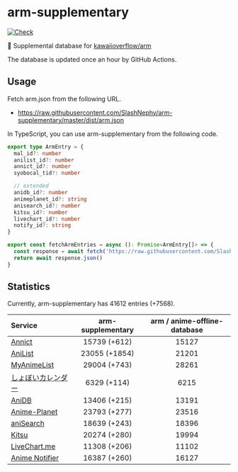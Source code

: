 # arm-supplementary

[![Check](https://github.com/SlashNephy/arm-supplementary/actions/workflows/check-node.yml/badge.svg)](https://github.com/SlashNephy/arm-supplementary/actions/workflows/check-node.yml)

💊 Supplemental database for [kawaiioverflow/arm](https://github.com/kawaiioverflow/arm)

The database is updated once an hour by GitHub Actions.

## Usage

Fetch arm.json from the following URL.

- https://raw.githubusercontent.com/SlashNephy/arm-supplementary/master/dist/arm.json

In TypeScript, you can use arm-supplementary from the following code.

```TypeScript
export type ArmEntry = {
  mal_id?: number
  anilist_id?: number
  annict_id?: number
  syobocal_tid?: number

  // extended
  anidb_id?: number
  animeplanet_id?: string
  anisearch_id?: number
  kitsu_id?: number
  livechart_id?: number
  notify_id?: string
}

export const fetchArmEntries = async (): Promise<ArmEntry[]> => {
  const response = await fetch('https://raw.githubusercontent.com/SlashNephy/arm-supplementary/master/dist/arm.json')
  return await response.json()
}
```

## Statistics

Currently, arm-supplementary has 41612 entries (+7568).

| Service                                     | arm-supplementary | arm / anime-offline-database |
| :------------------------------------------ | :---------------: | :--------------------------: |
| [Annict](https://annict.com)                |   15739 (+612)    |            15127             |
| [AniList](https://anilist.co)               |   23055 (+1854)   |            21201             |
| [MyAnimeList](https://myanimelist.net)      |   29004 (+743)    |            28261             |
| [しょぼいカレンダー](https://cal.syoboi.jp) |    6329 (+114)    |             6215             |
| [AniDB](https://anidb.net)                  |   13406 (+215)    |            13191             |
| [Anime-Planet](https://anime-planet.com)    |   23793 (+277)    |            23516             |
| [aniSearch](https://anisearch.com)          |   18639 (+243)    |            18396             |
| [Kitsu](https://kitsu.io)                   |   20274 (+280)    |            19994             |
| [LiveChart.me](https://livechart.me)        |   11308 (+206)    |            11102             |
| [Anime Notifier](https://notify.moe)        |   16387 (+260)    |            16127             |
